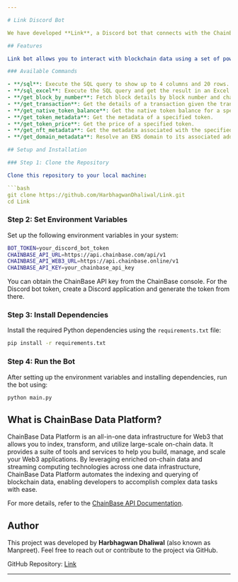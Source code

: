 ```yaml
---

# Link Discord Bot

We have developed **Link**, a Discord bot that connects with the ChainBase blockchain. It's an open-source project that anyone can use.

## Features

Link bot allows you to interact with blockchain data using a set of powerful commands:

### Available Commands

- **/sql**: Execute the SQL query to show up to 4 columns and 20 rows.
- **/sql_excel**: Execute the SQL query and get the result in an Excel file.
- **/get_block_by_number**: Fetch block details by block number and chain ID.
- **/get_transaction**: Get the details of a transaction given the transaction hash.
- **/get_native_token_balance**: Get the native token balance for a specified address.
- **/get_token_metadata**: Get the metadata of a specified token.
- **/get_token_price**: Get the price of a specified token.
- **/get_nft_metadata**: Get the metadata associated with the specified NFT.
- **/get_domain_metadata**: Resolve an ENS domain to its associated address.

## Setup and Installation

### Step 1: Clone the Repository

Clone this repository to your local machine:

```bash
git clone https://github.com/HarbhagwanDhaliwal/Link.git
cd Link
```

### Step 2: Set Environment Variables

Set up the following environment variables in your system:

```bash
BOT_TOKEN=your_discord_bot_token
CHAINBASE_API_URL=https://api.chainbase.com/api/v1
CHAINBASE_API_WEB3_URL=https://api.chainbase.online/v1
CHAINBASE_API_KEY=your_chainbase_api_key
```

You can obtain the ChainBase API key from the ChainBase console. For the Discord bot token, create a Discord application and generate the token from there.

### Step 3: Install Dependencies

Install the required Python dependencies using the `requirements.txt` file:

```bash
pip install -r requirements.txt
```

### Step 4: Run the Bot

After setting up the environment variables and installing dependencies, run the bot using:

```bash
python main.py
```

## What is ChainBase Data Platform?

ChainBase Data Platform is an all-in-one data infrastructure for Web3 that allows you to index, transform, and utilize large-scale on-chain data. It provides a suite of tools and services to help you build, manage, and scale your Web3 applications. By leveraging enriched on-chain data and streaming computing technologies across one data infrastructure, ChainBase Data Platform automates the indexing and querying of blockchain data, enabling developers to accomplish complex data tasks with ease.

For more details, refer to the [ChainBase API Documentation](https://docs.chainbase.com/api-reference/overview).

## Author

This project was developed by **Harbhagwan Dhaliwal** (also known as Manpreet). Feel free to reach out or contribute to the project via GitHub.

GitHub Repository: [Link](https://github.com/HarbhagwanDhaliwal/Link/)

--- 
```

